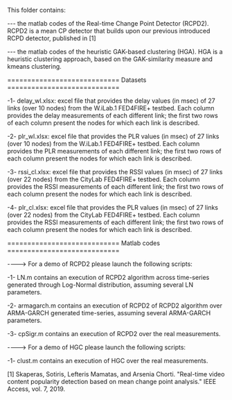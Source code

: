 This folder contains:

--- the matlab codes of the Real-time Change Point Detector (RCPD2). RCPD2 is a mean CP detector that builds upon our previous introduced RCPD detector, published in [1] 

--- the matlab codes of the heuristic GAK-based clustering (HGA). HGA is a heuristic clustering approach, based on the GAK-similarity measure and kmeans clustering. 

============================ Datasets ============================

-1- delay_wl.xlsx: excel file  that provides the delay values (in msec) of 27 links (over 10 nodes)  from the W.iLab.1 FED4FIRE+ testbed. Each column provides the delay measurements of each different link; the first two rows of each column present the nodes for which each link is described. 

-2- plr_wl.xlsx: excel file  that provides the PLR values (in msec) of 27 links (over 10 nodes)  from the W.iLab.1 FED4FIRE+ testbed. Each column provides the PLR measurements of each different link; the first two rows of each column present the nodes for which each link is described.

-3- rssi_cl.xlsx: excel file  that provides the RSSI values (in msec) of 27 links (over 22 nodes)  from the CityLab FED4FIRE+ testbed. Each column provides the RSSI measurements of each different link; the first two rows of each column present the nodes for which each link is described.

-4- plr_cl.xlsx: excel file  that provides the PLR values (in msec) of 27 links (over 22 nodes)  from the CityLab FED4FIRE+ testbed. Each column provides the RSSI measurements of each different link; the first two rows of each column present the nodes for which each link is described.

============================ Matlab codes ============================

----> For a demo of RCPD2 please launch the following scripts:

-1- LN.m contains an execution of RCPD2 algorithm across time-series generated through Log-Normal distribution, assuming several LN parameters.

-2- armagarch.m contains an execution of RCPD2 of RCPD2 algorithm over ARMA-GARCH generated time-series, assuming several ARMA-GARCH parameters.

-3- cpSigr.m contains an execution of RCPD2 over the real measurements.

----> For a demo of HGC please launch the following scripts:

-1- clust.m contains an execution of HGC over the real measurements. 

[1] Skaperas, Sotiris, Lefteris Mamatas, and Arsenia Chorti. "Real-time video content popularity detection based on mean change point analysis." IEEE Access, vol. 7, 2019.
